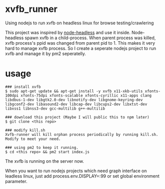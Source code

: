 # xvfb_runner
Using nodejs to run xvfb on headless linux for browse testing/crawlering

This project was inspired by [node-headless](https://github.com/kesla/node-headless)
and use it inside.
Node-headless spawn xvfb in a child-process.
When parent process was killed, xvfb process's ppid was changed from parent pid to 1.
This makes it very hard to manage xvfb process.
So I create a seperate nodejs project to run xvfb and manage it by pm2 seperatelly.

# usage

```
### install xvfb
$ sudo apt-get update && apt-get install -y xvfb x11-xkb-utils xfonts-100dpi xfonts-75dpi xfonts-scalable xfonts-cyrillic x11-apps clang libdbus-1-dev libgtk2.0-dev libnotify-dev libgnome-keyring-dev libgconf2-dev libasound2-dev libcap-dev libcups2-dev libxtst-dev libxss1 libnss3-dev gcc-multilib g++-multilib

### download this project (Maybe I will public this to npm later)
$ git clone <this repo>

### modify kill.sh
Xvfb-runner will kill orphan process periodically by running kill.sh.
Modify to meet your need.

### using pm2 to keep it running.
$ cd <this repo> && pm2 start index.js
```

The xvfb is running on the server now.

When you want to run nodejs projects which need graph interface on leadless linux,
just add process.env.DISPLAY=:99 or set global environment parameter.

